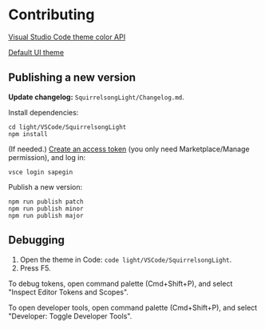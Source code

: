 # Contributing

[Visual Studio Code theme color API](https://code.visualstudio.com/api/references/theme-color)

[Default UI theme](https://github.com/microsoft/vscode/blob/f125afbc800ec611f5a9ab1333c769832ce424b3/src/vs/platform/theme/common/colorRegistry.ts)

## Publishing a new version

**Update changelog:** `SquirrelsongLight/Changelog.md`.

Install dependencies:

```shell
cd light/VSCode/SquirrelsongLight
npm install
```

(If needed.) [Create an access token](https://sapegin.visualstudio.com/_usersSettings/tokens) (you only need Marketplace/Manage permission), and log in:

```shell
vsce login sapegin
```

Publish a new version:

```shell
npm run publish patch
npm run publish minor
npm run publish major
```

## Debugging

1. Open the theme in Code: `code light/VSCode/SquirrelsongLight`.
2. Press F5.

To debug tokens, open command palette (Cmd+Shift+P), and select "Inspect Editor Tokens and Scopes".

To open developer tools, open command palette (Cmd+Shift+P), and select "Developer: Toggle Developer Tools".
